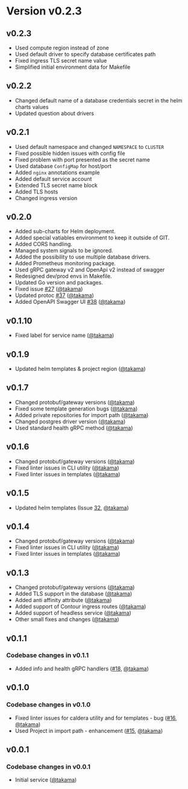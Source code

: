 # Version v0.2.3

## v0.2.3

- Used compute region instead of zone
- Used default driver to specify database certificates path
- Fixed ingress TLS secret name value
- Simplified initial environment data for Makefile

## v0.2.2

- Changed default name of a database credentials secret in the helm charts values
- Updated question about drivers

## v0.2.1

- Used default namespace and changed `NAMESPACE` to `CLUSTER`
- Fixed possible hidden issues with config file
- Fixed problem with port presented as the secret name
- Used database `ConfigMap` for host/port
- Added `nginx` annotations example
- Added default service account
- Extended TLS secret name block
- Added TLS hosts
- Changed ingress version

## v0.2.0

- Added sub-charts for Helm deployment.
- Added special vatiables environment to keep it outside of GIT.
- Added CORS handling.
- Managed system signals to be ignored.
- Added the possibility to use multiple database drivers.
- Added Prometheus monitoring package.
- Used gRPC gateway v2 and OpenApi v2 instead of swagger
- Redesigned dev/prod envs in Makefile.
- Updated Go version and packages.
- Fixed issue [#27](https://github.com/takama/caldera/issues/27) ([@takama](https://github.com/takama))
- Updated protoc [#37](https://github.com/takama/caldera/issues/37) ([@takama](https://github.com/takama))
- Added OpenAPI Swagger UI [#38](https://github.com/takama/caldera/issues/38) ([@takama](https://github.com/takama))
## v0.1.10

- Fixed label for service name ([@takama](https://github.com/takama))

## v0.1.9

- Updated helm templates & project region ([@takama](https://github.com/takama))

## v0.1.7

- Changed protobuf/gateway versions ([@takama](https://github.com/takama))
- Fixed some template generation bugs ([@takama](https://github.com/takama))
- Added private repositories for import path ([@takama](https://github.com/takama))
- Changed postgres driver version ([@takama](https://github.com/takama))
- Used standard health gRPC method ([@takama](https://github.com/takama))

## v0.1.6

- Changed protobuf/gateway versions ([@takama](https://github.com/takama))
- Fixed linter issues in CLI utility ([@takama](https://github.com/takama))
- Fixed linter issues in templates ([@takama](https://github.com/takama))

## v0.1.5

- Updated helm templates (Issue [32](https://github.com/takama/caldera/issues/32), [@takama](https://github.com/takama))

## v0.1.4

- Changed protobuf/gateway versions ([@takama](https://github.com/takama))
- Fixed linter issues in CLI utility ([@takama](https://github.com/takama))
- Fixed linter issues in templates ([@takama](https://github.com/takama))

## v0.1.3

- Changed protobuf/gateway versions ([@takama](https://github.com/takama))
- Added TLS support in the database ([@takama](https://github.com/takama))
- Added anti affinity attribute ([@takama](https://github.com/takama))
- Added support of Contour ingress routes ([@takama](https://github.com/takama))
- Added support of headless service ([@takama](https://github.com/takama))
- Other small fixes and changes ([@takama](https://github.com/takama))

## v0.1.1

### Codebase changes in v0.1.1

- Added info and health gRPC handlers ([#18](https://github.com/takama/k8sapp/pull/18), [@takama](https://github.com/takama))

## v0.1.0

### Codebase changes in v0.1.0

- Fixed linter issues for caldera utility and for templates - bug ([#16](https://github.com/takama/k8sapp/pull/16), [@takama](https://github.com/takama))
- Used Project in import path - enhancement ([#15](https://github.com/takama/k8sapp/pull/15), [@takama](https://github.com/takama))

## v0.0.1

### Codebase changes in v0.0.1

- Initial service ([@takama](https://github.com/takama))
